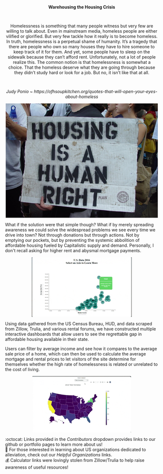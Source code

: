 <p align="center"><strong>Warehousing the Housing Crisis</strong></p>
<br>
<p align="center">
Homelessness is something that many people witness but very few are willing to talk about. Even in mainstream media, homeless people are either vilified or glorified. But very few tackle how it really is to become homeless.
In truth, homelessness is a perpetual shame of humanity. It’s a tragedy that there are people who own so many houses they have to hire someone to keep track of it for them. And yet, some people have to sleep on the sidewalk because they can’t afford rent.
Unfortunately, not a lot of people realize this. The common notion is that homelessness is somewhat a choice. That the homeless deserve what they are going through because they didn’t study hard or look for a job. But no, it isn’t like that at all.
</p>
<br>
<p align="center"><i>Judy Ponio ~ https://ofhsoupkitchen.org/quotes-that-will-open-your-eyes-about-homeless</i></p>

<p align="center">
<img align="center" src="static/images/homeless.jpg">
</p>

What if the solution were that simple though? What if by merely spreading awareness we could solve the widespread problems we see every time we drive into town? Not through donations but through actions. Not by emptying our pockets, but by preventing the systemic abbolition of affordable housing fueled by Capitalistic supply and demand. Personally, I don't recall asking for higher rent and abysmal mortgage payments. 

<p align="center">
<img align="center" src="static/images/scatter_plot.gif">
</p>

Using data gathered from the US Census Bureau, HUD, and data scraped from Zillow, Trulia, and various rental forums, we have constructed multiple interactive dashboards that allow users to see the regrettable gap in affordable housing available in their state. 

Users can filter by average income and see how it compares to the average sale price of a home, which can then be used to calculate the average mortgage and rental prices to let visitors of the site determine for themselves whether the high rate of homelessness is related or unrelated to the cost of living.

<p align="center">
<img align="center" src="static/images/choropleth_map.gif">
</p>

:octocat: Links provided in the <i>Contributors</i> dropdown provides links to our github or portfolio pages to learn more about us!
<br>
:green_heart: For those interested in learning about US organizations dedicated to alleviation, check out our <i>Helpful Organizations</i> links.
<br>
:moneybag: Calculator links were lovingly stolen from Zillow/Trulia to help raise awareness of useful resources! 
